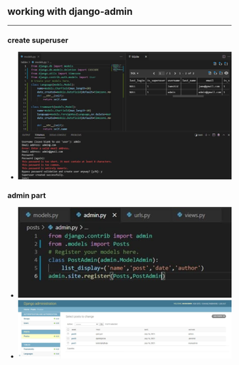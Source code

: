 ## working with django-admin
----
### create superuser
- ![createsuperuser](photos/create_superuser.jpg)
### admin part
- ![adminfile](photos/adminfile.jpg)
- ![adminsite](photos/adminsite.jpg)